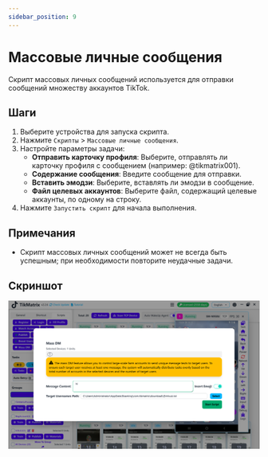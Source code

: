 ```yaml
---
sidebar_position: 9
---
```


# Массовые личные сообщения

Скрипт массовых личных сообщений используется для отправки сообщений множеству аккаунтов TikTok.

## Шаги

1. Выберите устройства для запуска скрипта.
2. Нажмите `Скрипты` > `Массовые личные сообщения`.
3. Настройте параметры задачи:
    - **Отправить карточку профиля**: Выберите, отправлять ли карточку профиля с сообщением (например: @tikmatrix001).
    - **Содержание сообщения**: Введите сообщение для отправки.
    - **Вставить эмодзи**: Выберите, вставлять ли эмодзи в сообщение.
    - **Файл целевых аккаунтов**: Выберите файл, содержащий целевые аккаунты, по одному на строку.
4. Нажмите `Запустить скрипт` для начала выполнения.

## Примечания

- Скрипт массовых личных сообщений может не всегда быть успешным; при необходимости повторите неудачные задачи.

## Скриншот

![Массовые личные сообщения](../img/mass-dm.png)

